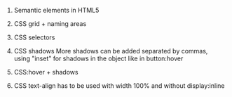 1. Semantic elements in HTML5

2. CSS grid +  naming areas

3. CSS selectors

4. CSS shadows
More shadows can be added separated by commas, 
using "inset" for shadows in the object
like in button:hover

5. CSS:hover + shadows

6. CSS text-align has to be used with width 100% and without display:inline
